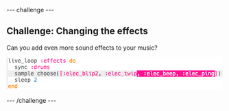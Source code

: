 --- challenge ---
## Challenge: Changing the effects
Can you add even more sound effects to your music?

![screenshot](images/dj-effects-more.png)




--- /challenge ---